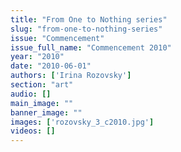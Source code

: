 ```yaml
---
title: "From One to Nothing series"
slug: "from-one-to-nothing-series"
issue: "Commencement"
issue_full_name: "Commencement 2010"
year: "2010"
date: "2010-06-01"
authors: ['Irina Rozovsky']
section: "art"
audio: []
main_image: ""
banner_image: ""
images: ['rozovsky_3_c2010.jpg']
videos: []
---
```


